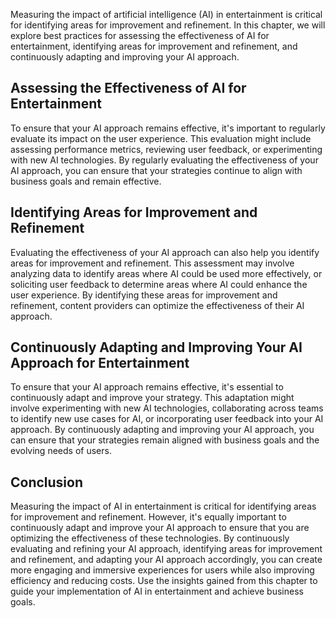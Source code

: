 
Measuring the impact of artificial intelligence (AI) in entertainment is critical for identifying areas for improvement and refinement. In this chapter, we will explore best practices for assessing the effectiveness of AI for entertainment, identifying areas for improvement and refinement, and continuously adapting and improving your AI approach.

Assessing the Effectiveness of AI for Entertainment
---------------------------------------------------

To ensure that your AI approach remains effective, it's important to regularly evaluate its impact on the user experience. This evaluation might include assessing performance metrics, reviewing user feedback, or experimenting with new AI technologies. By regularly evaluating the effectiveness of your AI approach, you can ensure that your strategies continue to align with business goals and remain effective.

Identifying Areas for Improvement and Refinement
------------------------------------------------

Evaluating the effectiveness of your AI approach can also help you identify areas for improvement and refinement. This assessment may involve analyzing data to identify areas where AI could be used more effectively, or soliciting user feedback to determine areas where AI could enhance the user experience. By identifying these areas for improvement and refinement, content providers can optimize the effectiveness of their AI approach.

Continuously Adapting and Improving Your AI Approach for Entertainment
----------------------------------------------------------------------

To ensure that your AI approach remains effective, it's essential to continuously adapt and improve your strategy. This adaptation might involve experimenting with new AI technologies, collaborating across teams to identify new use cases for AI, or incorporating user feedback into your AI approach. By continuously adapting and improving your AI approach, you can ensure that your strategies remain aligned with business goals and the evolving needs of users.

Conclusion
----------

Measuring the impact of AI in entertainment is critical for identifying areas for improvement and refinement. However, it's equally important to continuously adapt and improve your AI approach to ensure that you are optimizing the effectiveness of these technologies. By continuously evaluating and refining your AI approach, identifying areas for improvement and refinement, and adapting your AI approach accordingly, you can create more engaging and immersive experiences for users while also improving efficiency and reducing costs. Use the insights gained from this chapter to guide your implementation of AI in entertainment and achieve business goals.
